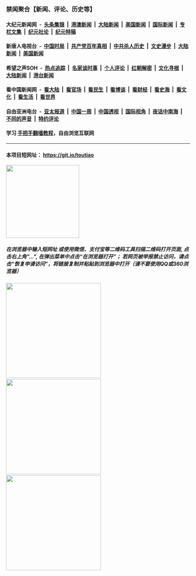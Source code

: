 ### 禁闻聚合【新闻、评论、历史等】

#### 大纪元新闻网 &nbsp;-&nbsp; [头条集锦](indexes/E头条集锦.md?t=02141302) &nbsp;|&nbsp; [港澳新闻](indexes/E港澳新闻.md?t=02141302)  &nbsp;|&nbsp; [大陆新闻](indexes/E大陆新闻.md?t=02141302) &nbsp;|&nbsp; [美国新闻](indexes/E美国新闻.md?t=02141302) &nbsp;|&nbsp; [国际新闻](indexes/E国际新闻.md?t=02141302) &nbsp;|&nbsp; [专栏文集](indexes/E专栏文集.md?t=02141302) &nbsp;|&nbsp; [纪元社论](indexes/E纪元社论.md?t=02141302) &nbsp;|&nbsp; [纪元特稿](indexes/E纪元特稿.md?t=02141302) 

#### 新唐人电视台 &nbsp;-&nbsp; [中国时局](indexes/N中国时局.md?t=02141302) &nbsp;|&nbsp; [共产党百年真相](indexes/N共产党百年真相.md?t=02141302) &nbsp;|&nbsp; [中共杀人历史](indexes/N中共杀人历史.md?t=02141302) &nbsp;|&nbsp; [文史漫步](indexes/N文史漫步.md?t=02141302) &nbsp;|&nbsp; [大陆新闻](indexes/N大陆新闻.md?t=02141302) &nbsp;|&nbsp; [美国新闻](indexes/N美国新闻.md?t=02141302)

#### 希望之声SOH &nbsp;-&nbsp; [热点追踪](indexes/H热点追踪.md?t=02141302) &nbsp;|&nbsp; [名家谈时事](indexes/H名家谈时事.md?t=02141302) &nbsp;|&nbsp; [个人评论](indexes/H个人评论.md?t=02141302)  &nbsp;|&nbsp; [红朝解密](indexes/H红朝解密.md?t=02141302) &nbsp;|&nbsp; [文化寻根](indexes/H文化寻根.md?t=02141302) &nbsp;|&nbsp; [大陆新闻](indexes/H大陆新闻.md?t=02141302) &nbsp;|&nbsp; [港台新闻](indexes/H港台新闻.md?t=02141302)

#### 看中国新闻网 &nbsp;-&nbsp; [看大陆](indexes/S看大陆.md?t=02141302) &nbsp;|&nbsp; [看官场](indexes/S看官场.md?t=02141302) &nbsp;|&nbsp; [看民生](indexes/S看民生.md?t=02141302)  &nbsp;|&nbsp; [看博谈](indexes/S看博谈.md?t=02141302) &nbsp;|&nbsp; [看财经](indexes/S看财经.md?t=02141302) &nbsp;|&nbsp; [看史海](indexes/S看史海.md?t=02141302) &nbsp;|&nbsp; [看文化](indexes/S看文化.md?t=02141302) &nbsp;|&nbsp; [看生活](indexes/S看生活.md?t=02141302) &nbsp;|&nbsp; [看世界](indexes/S看世界.md?t=02141302)

#### 自由亚洲电台 &nbsp;-&nbsp; [亚太报道](indexes/R亚太报道.md?t=02141302) &nbsp;|&nbsp; [中国一周](indexes/R中国一周.md?t=02141302) &nbsp;|&nbsp; [中国透视](indexes/R中国透视.md?t=02141302)  &nbsp;|&nbsp; [国际视角](indexes/R国际视角.md?t=02141302) &nbsp;|&nbsp; [夜话中南海](indexes/R夜话中南海.md?t=02141302) &nbsp;|&nbsp; [不同的声音](indexes/R不同的声音.md?t=02141302) &nbsp;|&nbsp; [特约评论](indexes/R特约评论.md?t=02141302)

#### 学习 [手把手翻墙教程](https://github.com/gfw-breaker/guides/wiki)，自由浏览互联网

----

#### 本项目短网址： https://git.io/toutiao
<img src="https://raw.githubusercontent.com/gfw-breaker/banned-news/master/scripts/img/qr.png" width="200px"/>  

##### 在浏览器中输入短网址 或使用微信、支付宝等二维码工具扫描二维码打开页面, 点击右上角"...", 在弹出菜单中点击“在浏览器打开”； 若网页被举报禁止访问，请点击“恢复申请访问”，将链接复制并粘贴到浏览器中打开（请不要使用QQ或360浏览器）

<img src="https://raw.githubusercontent.com/gfw-breaker/banned-news/master/scripts/img/1.png" width="260px"/> &nbsp; <img src="https://raw.githubusercontent.com/gfw-breaker/banned-news/master/scripts/img/2.png" width="260px"/> &nbsp; <img src="https://raw.githubusercontent.com/gfw-breaker/banned-news/master/scripts/img/3.png" width="260px"/>
